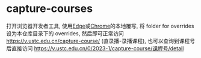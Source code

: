 # capture-courses

打开浏览器开发者工具, 使用[Edge](https://learn.microsoft.com/en-us/microsoft-edge/devtools-guide-chromium/javascript/overrides)或[Chrome](https://developer.chrome.com/docs/devtools/overrides?hl=zh-cn)的本地覆写, 将 folder for overrides 设为本仓库目录下的 overrides, 然后即可正常访问 https://v.ustc.edu.cn/capture-course/ (直录播-录播课程), 也可以查询到课程号后直接访问 https://v.ustc.edu.cn/0/2023-1/capture-course/课程号/detail